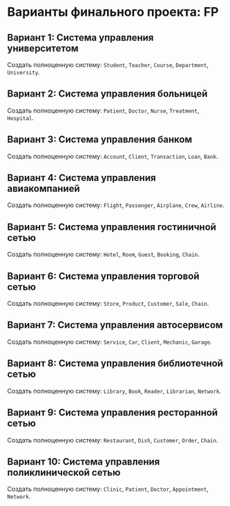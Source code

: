 # Варианты финального проекта: FP

## Вариант 1: Система управления университетом
Создать полноценную систему: `Student`, `Teacher`, `Course`, `Department`, `University`.

## Вариант 2: Система управления больницей
Создать полноценную систему: `Patient`, `Doctor`, `Nurse`, `Treatment`, `Hospital`.

## Вариант 3: Система управления банком
Создать полноценную систему: `Account`, `Client`, `Transaction`, `Loan`, `Bank`.

## Вариант 4: Система управления авиакомпанией
Создать полноценную систему: `Flight`, `Passenger`, `Airplane`, `Crew`, `Airline`.

## Вариант 5: Система управления гостиничной сетью
Создать полноценную систему: `Hotel`, `Room`, `Guest`, `Booking`, `Chain`.

## Вариант 6: Система управления торговой сетью
Создать полноценную систему: `Store`, `Product`, `Customer`, `Sale`, `Chain`.

## Вариант 7: Система управления автосервисом
Создать полноценную систему: `Service`, `Car`, `Client`, `Mechanic`, `Garage`.

## Вариант 8: Система управления библиотечной сетью
Создать полноценную систему: `Library`, `Book`, `Reader`, `Librarian`, `Network`.

## Вариант 9: Система управления ресторанной сетью
Создать полноценную систему: `Restaurant`, `Dish`, `Customer`, `Order`, `Chain`.

## Вариант 10: Система управления поликлинической сетью
Создать полноценную систему: `Clinic`, `Patient`, `Doctor`, `Appointment`, `Network`.
